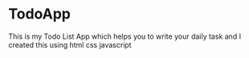 # TodoApp
This is my Todo List App which helps you to write your daily task and I created this using html css javascript
